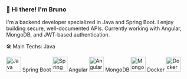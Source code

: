 ### 👋 Hi there! I'm Bruno
I'm a backend developer specialized in Java and Spring Boot. I enjoy building secure, well-documented APIs. Currently working with Angular, MongoDB, and JWT-based authentication.

🛠️ Main Techs: 
Java
<p align="left"> <img src="https://cdn.jsdelivr.net/gh/devicons/devicon/icons/java/java-original.svg" alt="Java" width="40" height="40"/> 
Spring Boot
<img src="https://cdn.jsdelivr.net/gh/devicons/devicon/icons/spring/spring-original.svg" alt="Spring Boot" width="40" height="40"/> 
Angular
<img src="https://cdn.jsdelivr.net/gh/devicons/devicon/icons/angularjs/angularjs-original.svg" alt="Angular" width="40" height="40"/> 
MongoDB
<img src="https://cdn.jsdelivr.net/gh/devicons/devicon/icons/mongodb/mongodb-original.svg" alt="MongoDB" width="40" height="40"/> 
Docker
<img src="https://cdn.jsdelivr.net/gh/devicons/devicon/icons/docker/docker-original.svg" alt="Docker" width="40" height="40"/> 
